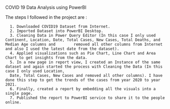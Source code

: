 COVID 19 Data Analysis using PowerBI

  The steps I followed in the project are :
  
      1. Downloaded COVID19 Dataset from Internet.
      2. Imported Dataset into PowerBI Desktop.
      3. Cleaning Data in Power Query Editor (In this case I only used Continent, Location, Date, Total Cases, New Cases, Total Deaths, and Median Age columns and        removed all other columns from Internet and also I used the latest date from the dataset).
      4. Applied visualizations such as Pie Chart, Line Chart and Area Chart to get insights from the data.
      5. In a new page in report view, I created an Instance of the same dataset and again started the process with Cleaning the Data (In this case I only used Location, 
      Date, Total Cases, New Cases and removed all other columns). I have done this step to get the trends of the cases from year 2020 to year 2021.
      6. Finally, created a report by embedding all the visuals into a single page.
      7. Published the report to PowerBI service to share it to the people online.
